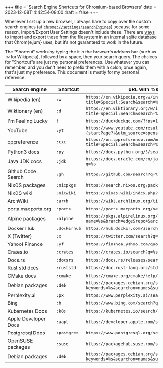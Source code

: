 +++
title = 'Search Engine Shortcuts for Chromium-based Browsers'
date = 2023-12-08T14:42:54-08:00
draft = false
+++

Whenever I set up a new browser, I always have to copy over the custom search engines (at [`chrome://settings/searchEngines`](chrome://settings/searchEngines)) because for some reason, Import/Export User Settings doesn't include these. There are [ways](https://stackoverflow.com/a/50871650) to import and export these from the filesystem in an internal sqlite database that Chrom{e,ium} uses, but it's not guaranteed to work in the future.

The "Shortcut" works by typing the it in the browser's address bar (such as `:w` for Wikipedia), followed by a space, then your search query. The choices for "Shortcut"s are just my personal preferences. Use whatever you can remember, and you don't need to prefix them with a colon; once again, that's just my preference. This document is mostly for my personal reference.

| Search engine        | Shortcut     | URL with %s in place of query                                                              |
|----------------------|--------------|--------------------------------------------------------------------------------------------|
| Wikipedia (en)       | `:w`         | `https://en.wikipedia.org/w/index.php?title=Special:Search&search=%s`                      |
| Wiktionary (en)      | `:d`         | `https://en.wiktionary.org/w/index.php?title=Special:Search&search=%s`                     |
| I'm Feeling Lucky    | `!`          | `https://duckduckgo.com/?hps=1&q=%5C%s&ia=web`                                             |
| YouTube              | `:yt`        | `https://www.youtube.com/results?search_query=%s&page={startPage?}&utm_source=opensearch`  |
| cppreference         | `:cxx`       | `https://en.cppreference.com/mwiki/index.php?title=Special:Search&search=%s`               |
| Python3 docs         | `:py`        | `https://docs.python.org/3/search.html?q=%s`                                               |
| Java JDK docs        | `:jdk`       | `https://docs.oracle.com/en/java/javase/22/docs/api/search.html?q=%s`                      |
| Github Code Search   | `:gh`        | `https://github.com/search?q=%s&type=code`                                                 |
| NixOS packages       | `:nixpkgs`   | `https://search.nixos.org/packages?query=%s`                                               |
| NixOS wiki           | `:nixwiki`   | `https://nixos.wiki/index.php?search=%s`                                                   |
| ArchWiki             | `:arch`      | `https://wiki.archlinux.org/title/Special:Search?search=%s`                                |
| ports.macports.org   | `:ports`     | `https://ports.macports.org/search?q=%s&name=on`                                           |
| Alpine packages      | `:alpine`    | `https://pkgs.alpinelinux.org/packages?name=%s&branch=edge&repo=&arch=&maintainer=`        |
| Docker Hub           | `:dockerhub` | `https://hub.docker.com/search?q=%s`                                                       |
| X (Twitter)          | `:x`         | `https://twitter.com/search?q=%s`                                                          |
| Yahoo! Finance       | `:yf`        | `https://finance.yahoo.com/quote/%s?&.tsrc=fin-srch`                                       |
| Crates.io            | `:crates`    | `https://crates.io/search?q=%s`                                                            |
| Docs.rs              | `:docsrs`    | `https://docs.rs/releases/search?query=%s`                                                 |
| Rust std docs        | `:ruststd`   | `https://doc.rust-lang.org/std/?search=%s`                                                 |
| CMake docs           | `:cmake`     | `https://cmake.org/cmake/help/latest/search.html?q=%s`                                     |
| Debian packages      | `:deb`       | `https://packages.debian.org/search?keywords=%s&searchon=names&suite=bookworm&section=all` |
| Perplexity.ai        | `:px`        | `https://www.perplexity.ai/search?s=o&q=%s`                                                |
| Bing                 | `:b`         | `https://www.bing.com/search?q=%s`                                                         |
| Kubernetes Docs      | `:k8s`       | `https://kubernetes.io/search/?q=%s`                                                       |
| Apple Developer Docs | `:aapl`      | `https://developer.apple.com/search/?q=%s&type=Documentation`                              |
| Postgresql Docs      | `:postgres`  | `https://www.postgresql.org/search/?u=%2Fdocs%2F16%2F&q=%s`                                |
| OpenSUSE packages    | `:suse`      | `https://packagehub.suse.com/search/?q=%s`                                                 |
| Debian packages      | `:deb`       | `https://packages.debian.org/search?keywords=%s&searchon=names&suite=bookworm&section=all` |
